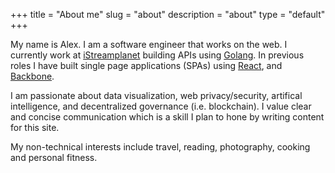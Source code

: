 +++
title = "About me"
slug = "about"
description = "about"
type = "default"
+++

My name is Alex. I am a software engineer that works on the web. I currently work at [iStreamplanet](https://istreamplanet.com/) building APIs using [Golang](https://golang.org/). In previous roles I have built single page applications (SPAs) using [React](https://reactjs.org/), and [Backbone](https://backbonejs.org/).

I am passionate about data visualization, web privacy/security, artifical intelligence, and decentralized governance (i.e. blockchain). I value clear and concise communication which is a skill I plan to hone by writing content for this site.

My non-technical interests include travel, reading, photography, cooking and personal fitness.
